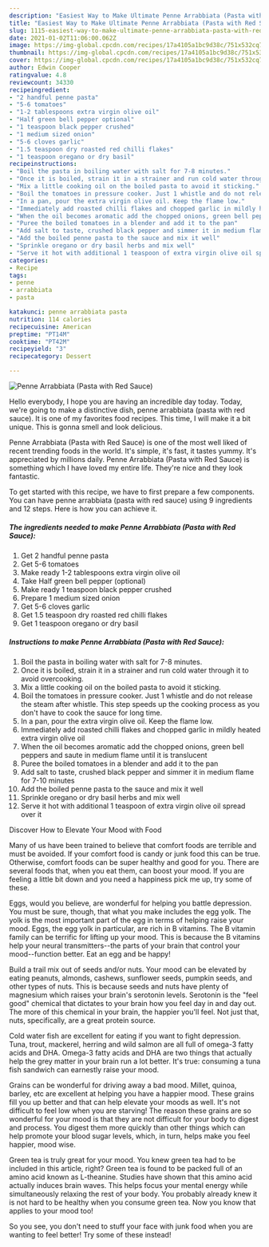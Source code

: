 ```yaml
---
description: "Easiest Way to Make Ultimate Penne Arrabbiata (Pasta with Red Sauce)"
title: "Easiest Way to Make Ultimate Penne Arrabbiata (Pasta with Red Sauce)"
slug: 1115-easiest-way-to-make-ultimate-penne-arrabbiata-pasta-with-red-sauce
date: 2021-01-02T11:06:00.062Z
image: https://img-global.cpcdn.com/recipes/17a4105a1bc9d38c/751x532cq70/penne-arrabbiata-pasta-with-red-sauce-recipe-main-photo.jpg
thumbnail: https://img-global.cpcdn.com/recipes/17a4105a1bc9d38c/751x532cq70/penne-arrabbiata-pasta-with-red-sauce-recipe-main-photo.jpg
cover: https://img-global.cpcdn.com/recipes/17a4105a1bc9d38c/751x532cq70/penne-arrabbiata-pasta-with-red-sauce-recipe-main-photo.jpg
author: Edwin Cooper
ratingvalue: 4.8
reviewcount: 34330
recipeingredient:
- "2 handful penne pasta"
- "5-6 tomatoes"
- "1-2 tablespoons extra virgin olive oil"
- "Half green bell pepper optional"
- "1 teaspoon black pepper crushed"
- "1 medium sized onion"
- "5-6 cloves garlic"
- "1.5 teaspoon dry roasted red chilli flakes"
- "1 teaspoon oregano or dry basil"
recipeinstructions:
- "Boil the pasta in boiling water with salt for 7-8 minutes."
- "Once it is boiled, strain it in a strainer and run cold water through it to avoid overcooking."
- "Mix a little cooking oil on the boiled pasta to avoid it sticking."
- "Boil the tomatoes in pressure cooker. Just 1 whistle and do not release the steam after whistle. This step speeds up the cooking process as you don&#39;t have to cook the sauce for long time."
- "In a pan, pour the extra virgin olive oil. Keep the flame low."
- "Immediately add roasted chilli flakes and chopped garlic in mildly heated extra virgin olive oil"
- "When the oil becomes aromatic add the chopped onions, green bell peppers and saute in medium flame until it is translucent"
- "Puree the boiled tomatoes in a blender and add it to the pan"
- "Add salt to taste, crushed black pepper and simmer it in medium flame for 7-10 minutes"
- "Add the boiled penne pasta to the sauce and mix it well"
- "Sprinkle oregano or dry basil herbs and mix well"
- "Serve it hot with additional 1 teaspoon of extra virgin olive oil spread over it"
categories:
- Recipe
tags:
- penne
- arrabbiata
- pasta

katakunci: penne arrabbiata pasta 
nutrition: 114 calories
recipecuisine: American
preptime: "PT14M"
cooktime: "PT42M"
recipeyield: "3"
recipecategory: Dessert

---
```



![Penne Arrabbiata (Pasta with Red Sauce)](https://img-global.cpcdn.com/recipes/17a4105a1bc9d38c/751x532cq70/penne-arrabbiata-pasta-with-red-sauce-recipe-main-photo.jpg)

Hello everybody, I hope you are having an incredible day today. Today, we're going to make a distinctive dish, penne arrabbiata (pasta with red sauce). It is one of my favorites food recipes. This time, I will make it a bit unique. This is gonna smell and look delicious.

Penne Arrabbiata (Pasta with Red Sauce) is one of the most well liked of recent trending foods in the world. It's simple, it's fast, it tastes yummy. It's appreciated by millions daily. Penne Arrabbiata (Pasta with Red Sauce) is something which I have loved my entire life. They're nice and they look fantastic.




To get started with this recipe, we have to first prepare a few components. You can have penne arrabbiata (pasta with red sauce) using 9 ingredients and 12 steps. Here is how you can achieve it.

<!--inarticleads1-->

##### The ingredients needed to make Penne Arrabbiata (Pasta with Red Sauce):

1. Get 2 handful penne pasta
1. Get 5-6 tomatoes
1. Make ready 1-2 tablespoons extra virgin olive oil
1. Take Half green bell pepper (optional)
1. Make ready 1 teaspoon black pepper crushed
1. Prepare 1 medium sized onion
1. Get 5-6 cloves garlic
1. Get 1.5 teaspoon dry roasted red chilli flakes
1. Get 1 teaspoon oregano or dry basil




<!--inarticleads2-->

##### Instructions to make Penne Arrabbiata (Pasta with Red Sauce):

1. Boil the pasta in boiling water with salt for 7-8 minutes.
1. Once it is boiled, strain it in a strainer and run cold water through it to avoid overcooking.
1. Mix a little cooking oil on the boiled pasta to avoid it sticking.
1. Boil the tomatoes in pressure cooker. Just 1 whistle and do not release the steam after whistle. This step speeds up the cooking process as you don&#39;t have to cook the sauce for long time.
1. In a pan, pour the extra virgin olive oil. Keep the flame low.
1. Immediately add roasted chilli flakes and chopped garlic in mildly heated extra virgin olive oil
1. When the oil becomes aromatic add the chopped onions, green bell peppers and saute in medium flame until it is translucent
1. Puree the boiled tomatoes in a blender and add it to the pan
1. Add salt to taste, crushed black pepper and simmer it in medium flame for 7-10 minutes
1. Add the boiled penne pasta to the sauce and mix it well
1. Sprinkle oregano or dry basil herbs and mix well
1. Serve it hot with additional 1 teaspoon of extra virgin olive oil spread over it




Discover How to Elevate Your Mood with Food


Many of us have been trained to believe that comfort foods are terrible and must be avoided. If your comfort food is candy or junk food this can be true. Otherwise, comfort foods can be super healthy and good for you. There are several foods that, when you eat them, can boost your mood. If you are feeling a little bit down and you need a happiness pick me up, try some of these.

Eggs, would you believe, are wonderful for helping you battle depression. You must be sure, though, that what you make includes the egg yolk. The yolk is the most important part of the egg in terms of helping raise your mood. Eggs, the egg yolk in particular, are rich in B vitamins. The B vitamin family can be terrific for lifting up your mood. This is because the B vitamins help your neural transmitters--the parts of your brain that control your mood--function better. Eat an egg and be happy!

Build a trail mix out of seeds and/or nuts. Your mood can be elevated by eating peanuts, almonds, cashews, sunflower seeds, pumpkin seeds, and other types of nuts. This is because seeds and nuts have plenty of magnesium which raises your brain's serotonin levels. Serotonin is the "feel good" chemical that dictates to your brain how you feel day in and day out. The more of this chemical in your brain, the happier you'll feel. Not just that, nuts, specifically, are a great protein source.

Cold water fish are excellent for eating if you want to fight depression. Tuna, trout, mackerel, herring and wild salmon are all full of omega-3 fatty acids and DHA. Omega-3 fatty acids and DHA are two things that actually help the grey matter in your brain run a lot better. It's true: consuming a tuna fish sandwich can earnestly raise your mood. 

Grains can be wonderful for driving away a bad mood. Millet, quinoa, barley, etc are excellent at helping you have a happier mood. These grains fill you up better and that can help elevate your moods as well. It's not difficult to feel low when you are starving! The reason these grains are so wonderful for your mood is that they are not difficult for your body to digest and process. You digest them more quickly than other things which can help promote your blood sugar levels, which, in turn, helps make you feel happier, mood wise.

Green tea is truly great for your mood. You knew green tea had to be included in this article, right? Green tea is found to be packed full of an amino acid known as L-theanine. Studies have shown that this amino acid actually induces brain waves. This helps focus your mental energy while simultaneously relaxing the rest of your body. You probably already knew it is not hard to be healthy when you consume green tea. Now you know that applies to your mood too!

So you see, you don't need to stuff your face with junk food when you are wanting to feel better! Try some of these instead!

